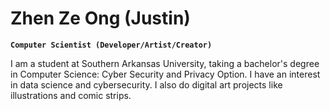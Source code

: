 # Zhen Ze Ong (Justin) 

**`Computer Scientist (Developer/Artist/Creator)`**

I am a student at Southern Arkansas University, taking a bachelor's degree in Computer Science: Cyber Security and Privacy Option. I have an interest in data science and cybersecurity. I also do digital art projects like illustrations and comic strips.
